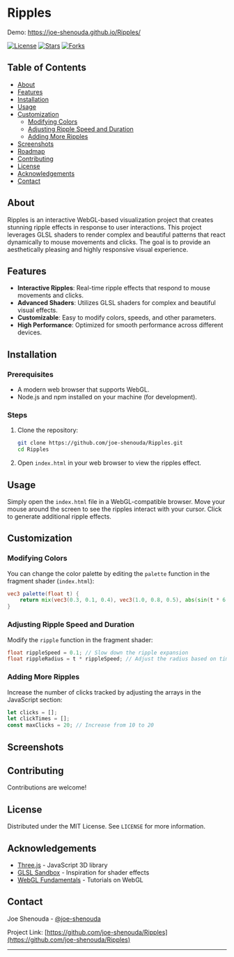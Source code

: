 
# Ripples

Demo: https://joe-shenouda.github.io/Ripples/

[![License](https://img.shields.io/badge/license-MIT-blue.svg)](LICENSE)
[![Stars](https://img.shields.io/github/stars/joe-shenouda/Ripples.svg)](https://github.com/joe-shenouda/Ripples/stargazers)
[![Forks](https://img.shields.io/github/forks/joe-shenouda/Ripples.svg)](https://github.com/joe-shenouda/Ripples/network/members)

## Table of Contents
- [About](#about)
- [Features](#features)
- [Installation](#installation)
- [Usage](#usage)
- [Customization](#customization)
  - [Modifying Colors](#modifying-colors)
  - [Adjusting Ripple Speed and Duration](#adjusting-ripple-speed-and-duration)
  - [Adding More Ripples](#adding-more-ripples)
- [Screenshots](#screenshots)
- [Roadmap](#roadmap)
- [Contributing](#contributing)
- [License](#license)
- [Acknowledgements](#acknowledgements)
- [Contact](#contact)

## About

Ripples is an interactive WebGL-based visualization project that creates stunning ripple effects in response to user interactions. This project leverages GLSL shaders to render complex and beautiful patterns that react dynamically to mouse movements and clicks. The goal is to provide an aesthetically pleasing and highly responsive visual experience.

## Features

- **Interactive Ripples**: Real-time ripple effects that respond to mouse movements and clicks.
- **Advanced Shaders**: Utilizes GLSL shaders for complex and beautiful visual effects.
- **Customizable**: Easy to modify colors, speeds, and other parameters.
- **High Performance**: Optimized for smooth performance across different devices.

## Installation

### Prerequisites

- A modern web browser that supports WebGL.
- Node.js and npm installed on your machine (for development).

### Steps

1. Clone the repository:
    ```sh
    git clone https://github.com/joe-shenouda/Ripples.git
    cd Ripples
    ```

2. Open `index.html` in your web browser to view the ripples effect.

## Usage

Simply open the `index.html` file in a WebGL-compatible browser. Move your mouse around the screen to see the ripples interact with your cursor. Click to generate additional ripple effects.

## Customization

### Modifying Colors

You can change the color palette by editing the `palette` function in the fragment shader (`index.html`):
```glsl
vec3 palette(float t) {
    return mix(vec3(0.3, 0.1, 0.4), vec3(1.0, 0.8, 0.5), abs(sin(t * 6.28318)));
}
```

### Adjusting Ripple Speed and Duration

Modify the `ripple` function in the fragment shader:
```glsl
float rippleSpeed = 0.1; // Slow down the ripple expansion
float rippleRadius = t * rippleSpeed; // Adjust the radius based on time
```

### Adding More Ripples

Increase the number of clicks tracked by adjusting the arrays in the JavaScript section:
```javascript
let clicks = [];
let clickTimes = [];
const maxClicks = 20; // Increase from 10 to 20
```

## Screenshots



## Contributing

Contributions are welcome! 

## License

Distributed under the MIT License. See `LICENSE` for more information.

## Acknowledgements

- [Three.js](https://threejs.org/) - JavaScript 3D library
- [GLSL Sandbox](http://glslsandbox.com/) - Inspiration for shader effects
- [WebGL Fundamentals](https://webglfundamentals.org/) - Tutorials on WebGL

## Contact

Joe Shenouda - [@joe-shenouda](https://github.com/joe-shenouda)

Project Link: [https://github.com/joe-shenouda/Ripples](https://github.com/joe-shenouda/Ripples)

---
